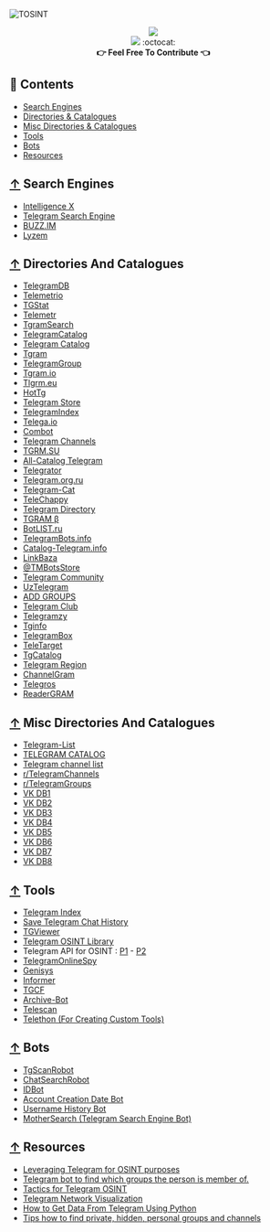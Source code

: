 ![TOSINT](https://user-images.githubusercontent.com/76810020/118490326-bb546a80-b715-11eb-96e8-9ec87af27832.png)
<div align="center">
  <a href="https://awesome.re/">
  	<img src="https://awesome.re/badge-flat2.svg">
  </a>
</div>
<div align="center">
  <img src="https://img.shields.io/github/stars/TheAwesomeLab/Awesome-Telegram-OSINT?style=social"> :octocat:
</div>
<div align="center">
  	<b>👉 Feel Free To Contribute 👈</b>
</div>

## 📑 Contents

- [Search Engines](#-search-engines)
- [Directories & Catalogues](#-directories-and-catalogues)
- [Misc Directories & Catalogues](#-misc-directories-and-catalogues)
- [Tools](#-tools)
- [Bots](#-bots)
- [Resources](#-resources)

## [↑](#contents) Search Engines

* [Intelligence X](https://intelx.io/tools?tab=telegram)
* [Telegram Search Engine](https://xtea.io/ts_en.html#gsc.tab=0)
* [BUZZ.IM](https://search.buzz.im/)
* [Lyzem](https://lyzem.com/)

## [↑](#contents) Directories And Catalogues
* [TelegramDB](https://telegramdb.org/)
* [Telemetrio](https://telemetr.io/en/channels)
* [TGStat](https://tgstat.ru/)
* [Telemetr](https://telemetr.me/)
* [TgramSearch](https://tgramsearch.com/)
* [TelegramCatalog](https://telegramcatalog.com/en/channels)
* [Telegram Catalog](https://telegram-catalog.ru/catalog/20)
* [Tgram](https://tgram.ru/channels)
* [TelegramGroup](https://www.telegram-group.com/en/)
* [Tgram.io](https://tgram.io/)
* [Tlgrm.eu](https://tlgrm.eu/channels)
* [HotTg](https://www.hottg.com/telegram-group/)
* [Telegram Store](https://telegram-store.com/)
* [TelegramIndex](https://telegramindex.com/)
* [Telega.io](https://telega.io/catalog)
* [Combot](https://combot.org/telegram/top/groups)
* [Telegram Channels](https://telegramchannels.me/)
* [TGRM.SU](https://tgrm.su/)
* [All-Catalog Telegram](https://all-catalog.ru/)
* [Telegrator](https://telegrator.ru/channels/)
* [Telegram.org.ru](https://telegram.org.ru/channels/)
* [Telegram-Cat](https://telegrm-cat.com/channelscat/allchannels)
* [TeleChappy](https://telechappy.com/catalog/channels/)
* [Telegram Directory](https://tgdr.io/)
* [TGRAM β](https://tgram.me/channels)
* [BotLIST.ru](https://botlist.ru/)
* [TelegramBots.info](https://www.telegrambots.info/channels/)
* [Catalog-Telegram.info](https://catalog-telegram.info/)
* [LinkBaza](https://linkbaza.com/catalog)
* [@TMBotsStore](https://tmbots.info/)
* [Telegram Community](https://telegram.community/)
* [UzTelegram](https://uztelegram.com/)
* [ADD GROUPS](https://add-groups.com/telegram/)
* [Telegram Club](https://telegram-club.ru/)
* [Telegramzy](https://telegramzy.ru/katalog-kanalov/)
* [Tginfo](https://tginfo.ru/)
* [TelegramBox](https://tgbox.pro/)
* [TeleTarget](https://teletarget.com/catalog/)
* [TgCatalog](https://tgcatalog.ru/)
* [Telegram Region](https://telegram-region.com/)
* [ChannelGram](https://channelgram.com/)
* [Telegros](https://telegros.ru/)
* [ReaderGRAM](https://readergram.com/)

## [↑](#contents) Misc Directories And Catalogues

* [Telegram-List](https://github.com/goq/telegram-list)
* [TELEGRAM CATALOG](https://katalogtelegram.ru/)
* [Telegram channel list](http://telegram-downloads.ru/kanaly)
* [r/TelegramChannels](https://www.reddit.com/r/TelegramChannels/)
* [r/TelegramGroups](https://www.reddit.com/r/TelegramGroups/)
* [VK DB1](https://vk.com/topic-27339681_35246829)
* [VK DB2](https://vk.com/topic-156599162_36469304)
* [VK DB3](https://vk.com/topic-104630729_33036142)
* [VK DB4](https://vk.com/topic-18200000_33478269)
* [VK DB5](https://vk.com/topic-42713470_31758284)
* [VK DB6](https://vk.com/topic-34185416_34307947)
* [VK DB7](https://vk.com/topic-42281098_35740699)
* [VK DB8](https://vk.com/topic-130067045_34430403)

## [↑](#contents) Tools

* [Telegram Index](https://github.com/odysseusmax/tg-index)
* [Save Telegram Chat History](https://github.com/pigpagnet/save-telegram-chat-history)
* [TGViewer](https://github.com/TGViewer/TGViewer.github.io)
* [Telegram OSINT Library](https://github.com/Postuf/telegram-osint-lib)
* Telegram API for OSINT : [P1](https://fabledowlblog.wordpress.com/2017/07/10/telegram-api-for-osint-part-1-users/) - [P2](https://fabledowlblog.wordpress.com/2017/09/09/telegram-api-for-osint-part-2-messages/)
* [TelegramOnlineSpy](https://github.com/Forichok/TelegramOnlineSpy)
* [Genisys](https://github.com/Cryptonian007/Genisys)
* [Informer](https://github.com/paulpierre/informer)
* [TGCF](https://github.com/aahnik/tgcf)
* [Archive-Bot](https://github.com/Nukesor/archivebot)
* [Telescan](https://github.com/pielco11/telescan)
* [Telethon (For Creating Custom Tools)](https://github.com/LonamiWebs/Telethon)

## [↑](#contents) Bots

* [TgScanRobot](https://tgdev.io/bot/tgscanrobot)
* [ChatSearchRobot](https://tgdev.io/bot/chatsearchrobot)
* [IDBot](https://t.me/username_to_id_bot)
* [Account Creation Date Bot](https://t.me/creationdatebot)
* [Username History Bot](https://t.me/SangMataInfo_bot)
* [MotherSearch (Telegram Search Engine Bot)](https://t.me/MotherSearchBot)

## [↑](#contents) Resources

* [Leveraging Telegram for OSINT purposes](https://www.youtube.com/watch?v=e_aXQYq2l6U)
* [Telegram bot to find which groups the person is member of.](https://www.reddit.com/r/OSINT/comments/kvb5jd/telegram_bot_to_find_which_groups_the_person_is/)
* [Tactics for Telegram OSINT](https://widgets.figshare.com/articles/13655591/embed?show_title=1)
* [Telegram Network Visualization](https://medium.com/dataseries/telegram-network-visualization-tracing-forwards-and-mentions-f75746712fcf)
* [How to Get Data From Telegram Using Python](https://betterprogramming.pub/how-to-get-data-from-telegram-82af55268a4b)
* [Tips how to find private, hidden, personal groups and channels](https://telegra.ph/Tips-how-to-find-private-hidden-personal-groups-and-channels---TelegramPrivateChatLeaks-08-10)
